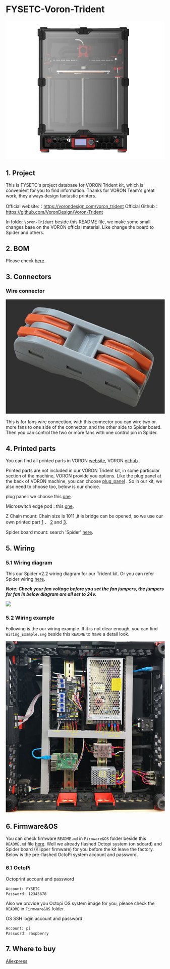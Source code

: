 # FYSETC-Voron-Trident

![](Trident.jpg)

## 1. Project

This is FYSETC's project database for VORON Trident kit, which is convenient for you to find information. Thanks for VORON Team's great work, they always design fantastic printers.

Official website:：https://vorondesign.com/voron_trident
Official Github：https://github.com/VoronDesign/Voron-Trident

In folder `Voron-Trident` beside this README file, we make some small changes base on the VORON official material. Like change the board to Spider and others. 

## 2. BOM

Please check [here](https://github.com/FYSETC/FYSETC-Voron-Trident/blob/main/BOM.md).

## 3. Connectors

### Wire connector

![](Connector.jpg)



This is for fans wire connection, with this connector you can wire two or more fans to one side of the connector, and the other side  to Spider board. Then you can control the two or more fans with one control pin in Spider.

## 4. Printed parts

You can find all printed parts in VORON [website](https://vorondesign.com/voron_trident), VORON [github](https://github.com/VoronDesign/Voron-Trident) .

Printed parts are not included in our VORON Trident kit, in some particular section of the machine, VORON provide you options. Like the plug panel at the back of VORON machine, you can choose [plug_panel](https://github.com/VoronDesign/Voron-Trident/blob/main/STLs/Skirt/power_inlet_adamstech.stl) . So in our kit, we also need to choose too, below is our choice.

plug panel: we choose this [one](https://github.com/VoronDesign/Voron-Trident/blob/main/STLs/Skirt/power_inlet_adamstech.stl).

Microswitch edge pod : this [one](https://github.com/VoronDesign/VoronUsers/blob/master/printer_mods/randell/Microswitch_Endstop/Microswitch_Edge_Pod.stl).

Z Chain mount: Chain size is 1011 ,it is bridge can be opened, so we use our own printed part [1](https://github.com/VoronDesign/Voron-Trident/blob/main/STLs/Gantry/X_Axis/XY_Joints/%5Ba%5D_xy_joint_cable_bridge_3hole.stl) 、 [2](https://github.com/VoronDesign/Voron-Trident/blob/main/STLs/Gantry/X_Axis/X_Carriage/Direct%20Feed/chain_anchor_3hole.stl) and [3](https://github.com/VoronDesign/Voron-Trident/blob/main/STLs/Gantry/X_Axis/X_Carriage/Direct%20Feed/chain_anchor_3hole.stl). 

Spider board mount: search 'Spider' [here](https://github.com/VoronDesign/Voron-Trident/blob/main/STLs/ElectronicsBay/Controller_Mounts/Spider_bracket_2pc.stl).

## 5. Wiring

### 5.1 Wiring diagram

This our Spider v2.2 wiring diagram for our Trident kit. Or you can refer Spider wiring [here](https://github.com/FYSETC/FYSETC-SPIDER#3-hardware-guide).

***Note: Check your fan voltage before you set the fan jumpers, the jumpers for fan in below diagram are all set to 24v.***

![](VORON_Trident_Spider_v22_Wiring.png)

### 5.2 Wiring example

Following is the our wiring example. If it is not clear enough, you can find `Wiring_Example.svg` beside this `README` to have a detail look.

![](Wiring_Example.png)

## 6. Firmware&OS

You can check firmware `README.md` in `Firmware&OS` folder beside this `README.md` file [here](https://github.com/FYSETC/FYSETC-Voron-Trident/tree/main/Firmware&OS). Well we already flashed Octopi system (on sdcard) and Spider board (Klipper firmware) for you before the kit leave the factory. Below is the pre-flashed OctoPi system account and password.

### 6.1 OctoPi

Octoprint account and password

```
Account: FYSETC
Password: 12345678
```

Also we provide you Octopi OS system image for you, please check the `README` in `Firmware&OS` folder.

OS SSH login account and password

```
Account: pi
Password: raspberry
```

## 7. Where to buy

[Aliexpress](https://www.aliexpress.com/item/1005003561028866.html?spm=5261.ProductManageOnline.0.0.2fc44edf4wYMCI)
